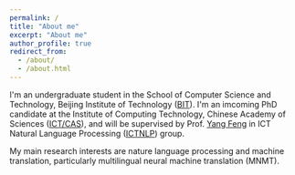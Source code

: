 ```yaml
---
permalink: /
title: "About me"
excerpt: "About me"
author_profile: true
redirect_from: 
  - /about/
  - /about.html
---
```


I'm an undergraduate student in the School of Computer Science and Technology, Beijing Institute of Technology ([BIT](https://www.bit.edu.cn/)). I'm an imcoming PhD candidate at the Institute of Computing Technology, Chinese Academy of Sciences ([ICT/CAS](http://www.ict.ac.cn/)), and will be supervised by Prof. [Yang Feng](https://people.ucas.edu.cn/~yangfeng?language=en) in ICT Natural Language Processing ([ICTNLP](http://nlp.ict.ac.cn/)) group.

My main research interests are nature language processing and machine translation, particularly multilingual neural machine translation (MNMT).

